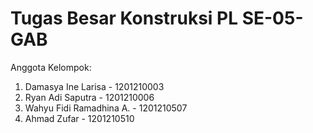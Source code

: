 # Tugas Besar Konstruksi PL SE-05-GAB

Anggota Kelompok:
1. Damasya Ine Larisa - 1201210003
2. Ryan Adi Saputra - 1201210006
3. Wahyu Fidi Ramadhina A. - 1201210507
4. Ahmad Zufar - 1201210510
